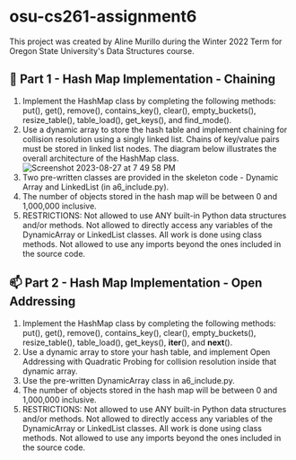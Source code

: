 # osu-cs261-assignment6
This project was created by Aline Murillo during the Winter 2022 Term for Oregon State University's Data Structures course.

## 🔗 Part 1 - Hash Map Implementation - Chaining
1. Implement the HashMap class by completing the following methods: put(), get(), remove(), contains_key(), clear(), empty_buckets(), resize_table(), table_load(), get_keys(), and find_mode().
2. Use a dynamic array to store the hash table and implement chaining for collision resolution using a singly linked list. Chains of key/value pairs must be stored in linked list nodes. The diagram below illustrates the overall architecture of the HashMap class.
![Screenshot 2023-08-27 at 7 49 58 PM](https://github.com/ahleeneh/osu-cs261-assignment6/assets/107948221/3b6eb14c-01ca-4f8b-a44d-0bcdc7f06445)
3. Two pre-written classes are provided in the skeleton code - Dynamic Array and LinkedList (in a6_include.py). 
4. The number of objects stored in the hash map will be between 0 and 1,000,000 inclusive.
5. RESTRICTIONS: Not allowed to use ANY built-in Python data structures and/or methods. Not allowed to directly access any variables of the DynamicArray or LinkedList classes. All work is done using class methods. Not allowed to use any imports beyond the ones included in the source code.

## 📫 Part 2 - Hash Map Implementation - Open Addressing
1. Implement the HashMap class by completing the following methods: put(), get(), remove(), contains_key(), clear(), empty_buckets(), resize_table(), table_load(), get_keys(), __iter__(), and __next__().
2. Use a dynamic array to store your hash table, and implement Open Addressing with Quadratic Probing for collision resolution inside that dynamic array.
3. Use the pre-written DynamicArray class in a6_include.py.
4. The number of objects stored in the hash map will be between 0 and 1,000,000 inclusive.
5. RESTRICTIONS: Not allowed to use ANY built-in Python data structures and/or methods. Not allowed to directly access any variables of the DynamicArray or LinkedList classes. All work is done using class methods. Not allowed to use any imports beyond the ones included in the source code.


